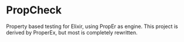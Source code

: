 PropCheck
=========

Property based testing for Elixir, using PropEr as engine. This project
is derived by ProperEx, but most is completely rewritten.



